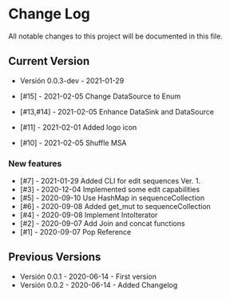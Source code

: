 # Change Log

All notable changes to this project will be documented in this file.

## Current Version

- Versión 0.0.3-dev - 2021-01-29

- [#15] - 2021-02-05 Change DataSource to Enum
- [#13,#14] - 2021-02-05 Enhance DataSink and DataSource
- [#11] - 2021-02-01 Added logo icon
- [#10] - 2021-02-05 Shuffle MSA

### New features

- [#7] - 2021-01-29 Added CLI for edit sequences Ver. 1.
- [#3] - 2020-12-04 Implemented some edit capabilities
- [#5] - 2020-09-10 Use HashMap in sequenceCollection
- [#6] - 2020-09-08 Added get_mut to sequenceCollection
- [#4] - 2020-09-08 Implement IntoIterator
- [#2] - 2020-09-07 Add Join and concat functions
- [#1] - 2020-09-07 Pop Reference

## Previous Versions

- Versión 0.0.1 - 2020-06-14 - First version
- Versión 0.0.2 - 2020-06-14 - Added Changelog